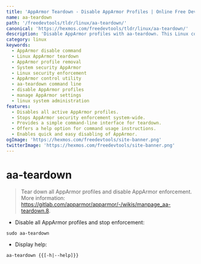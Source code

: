 ```yaml
---
title: 'AppArmor Teardown - Disable AppArmor Profiles | Online Free DevTools by Hexmos'
name: aa-teardown
path: '/freedevtools/tldr/linux/aa-teardown/'
canonical: 'https://hexmos.com/freedevtools/tldr/linux/aa-teardown/'
description: 'Disable AppArmor profiles with aa-teardown. This Linux command provides system-level AppArmor control, instantly stopping enforcement. Free online tool, no registration required.'
category: linux
keywords:
  - AppArmor disable command
  - Linux AppArmor teardown
  - AppArmor profile removal
  - System security AppArmor
  - Linux security enforcement
  - AppArmor control utility
  - aa-teardown command line
  - disable AppArmor profiles
  - manage AppArmor settings
  - linux system administration
features:
  - Disables all active AppArmor profiles.
  - Stops AppArmor security enforcement system-wide.
  - Provides a simple command-line interface for teardown.
  - Offers a help option for command usage instructions.
  - Enables quick and easy disabling of AppArmor.
ogImage: 'https://hexmos.com/freedevtools/site-banner.png'
twitterImage: 'https://hexmos.com/freedevtools/site-banner.png'
---
```


# aa-teardown

> Tear down all AppArmor profiles and disable AppArmor enforcement.
> More information: <https://gitlab.com/apparmor/apparmor/-/wikis/manpage_aa-teardown.8>.

- Disable all AppArmor profiles and stop enforcement:

`sudo aa-teardown`

- Display help:

`aa-teardown {{[-h|--help]}}`
